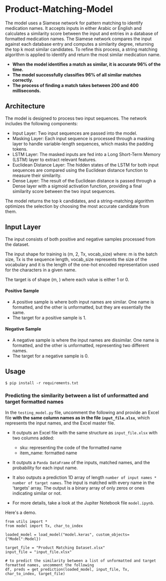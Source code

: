 # Product-Matching-Model
The model uses a Siamese network for pattern matching to identify medication names. It accepts inputs in either Arabic or English and calculates a similarity score between the input and entries in a database of formatted medication names. The Siamese network compares the input against each database entry and computes a similarity degree, returning the top k most similar candidates. To refine this process, a string matching algorithm is applied to identify and return the most similar medication name.

- **When the model identifies a match as similar, it is accurate 96% of the time.**
- **The model successfully classifies 96% of all similar matches correctly.**
- **The process of finding a match takes between 200 and 400 milliseconds.**


## Architecture
The model is designed to process two input sequences. The network includes the following components:

- Input Layer: Two input sequences are passed into the model.
- Masking Layer: Each input sequence is processed through a masking layer to handle variable-length sequences, which masks the padding tokens.
- LSTM Layer: The masked inputs are fed into a Long Short-Term Memory (LSTM) layer to extract relevant features.
- Euclidean Distance Layer: The hidden states of the LSTM for both input sequences are compared using the Euclidean distance function to measure their similarity.
- Dense Layer: The result of the Euclidean distance is passed through a Dense layer with a sigmoid activation function, providing a final similarity score between the two input sequences.

The model returns the top k candidates, and a string-matching algorithm optimizes the selection by choosing the most accurate candidate from them.

## Input Layer
The input consists of both positive and negative samples processed from the dataset. 

The input shape for training is (m, 2, Tx, vocab_size) where: m is the batch size, Tx is the sequence length, vocab_size represents the size of the vocabulary and it is the length of the one-hot encoded representation used for the characters in a given name.

The target is of shape (m, ) where each value is either 1 or 0.

  
#### Positive Sample
  - A positive sample is where both input names are similar. One name is formatted, and the other is unformatted, but they are essentially the same.
  - The target for a positive sample is 1.

#### Negative Sample
  - A negative sample is where the input names are dissimilar. One name is formatted, and the other is unformatted, representing two different names.
  - The target for a negative sample is 0.
    
## Usage
    $ pip install -r requirements.txt

### Predicting the similarity between a list of unformatted and target formatted names

In the `testing_model.py` file, uncomment the following and provide an Excel file **with the same column names as in the file `input_file.xlsx`**, which represents the input names, and the Excel master file.

  - It outputs an Excel file with the same structure as  `input_file.xlsx` with two columns added:
    - sku: representing the code of the formatted name
    - item_name: formatted name
    
  - It outputs a `Panda DataFrame` of the inputs, matched names, and the probability for each input name.
  - It also outputs a prediction 1D array of length `number of input names * number of target names`. The input is matched with every name in the               'targets' array. The output is a binary array of only zeros or ones indicating similar or not.
  
- For more details, take a look at the Jupiter Notebook file `model.ipynb`.

Here's a demo.

````
from utils import *
from model import Tx, char_to_index

loaded_model = load_model("model.keras", custom_objects={"Model":Model})

target_file = "Product Matching Dataset.xlsx"
input_file = "input_file.xlsx"

# to predict the similarity between a list of unformatted and target formatted names, uncomment the following
df, preds = get_prediction(loaded_model, input_file, Tx, char_to_index, target_file)

 
